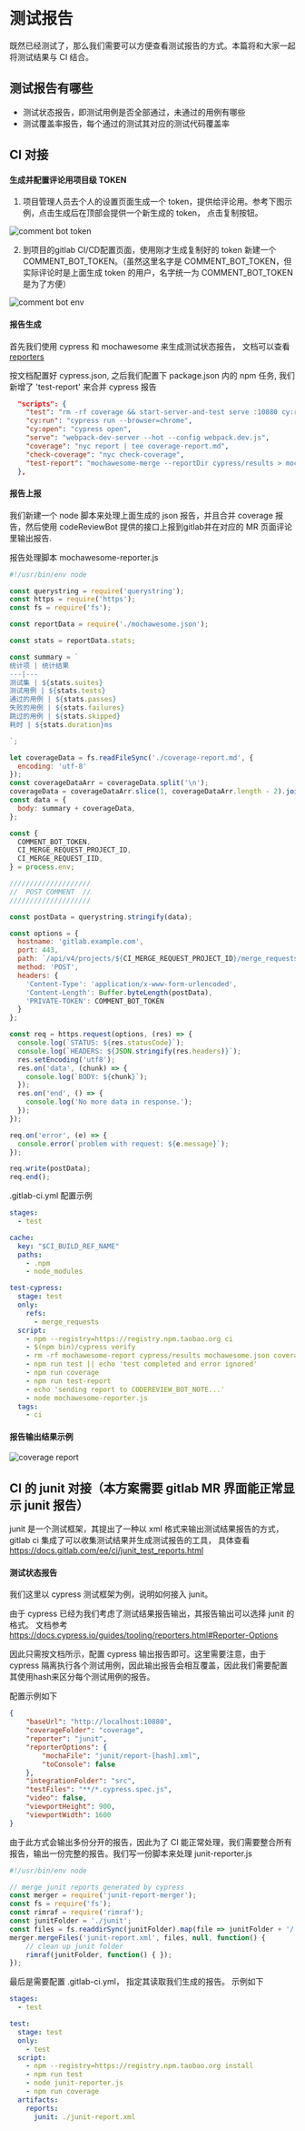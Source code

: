 # 测试报告

既然已经测试了，那么我们需要可以方便查看测试报告的方式。本篇将和大家一起将测试结果与 CI 结合。


## 测试报告有哪些

- 测试状态报告，即测试用例是否全部通过，未通过的用例有哪些
- 测试覆盖率报告，每个通过的测试其对应的测试代码覆盖率


## CI 对接

#### 生成并配置评论用项目级 TOKEN
1. 项目管理人员去个人的设置页面生成一个 token，提供给评论用。参考下图示例，点击生成后在顶部会提供一个新生成的 token， 点击复制按钮。

![comment bot token](./imgs/comment-token.png)



2. 到项目的gitlab CI/CD配置页面，使用刚才生成复制好的 token 新建一个 COMMENT_BOT_TOKEN。（虽然这里名字是 COMMENT_BOT_TOKEN，但实际评论时是上面生成 token 的用户，名字统一为 COMMENT_BOT_TOKEN 是为了方便）

![comment bot env](./imgs/comment-bot-env.png)



#### 报告生成

首先我们使用 cypress 和 mochawesome 来生成测试状态报告， 文档可以查看 [reporters](https://docs.cypress.io/guides/tooling/reporters.html#Spec-to-STDOUT-produce-a-combined-Mochawesome-JSON-file)

按文档配置好 cypress.json, 之后我们配置下 package.json 内的 npm 任务, 我们新增了 'test-report' 来合并 cypress 报告

```json
  "scripts": {
    "test": "rm -rf coverage && start-server-and-test serve :10880 cy:run",
    "cy:run": "cypress run --browser=chrome",
    "cy:open": "cypress open",
    "serve": "webpack-dev-server --hot --config webpack.dev.js",
    "coverage": "nyc report | tee coverage-report.md",
    "check-coverage": "nyc check-coverage",
    "test-report": "mochawesome-merge --reportDir cypress/results > mochawesome.json"
  },
```

#### 报告上报

我们新建一个 node 脚本来处理上面生成的 json 报告，并且合并 coverage 报告，然后使用 codeReviewBot 提供的接口上报到gitlab并在对应的 MR 页面评论里输出报告.

报告处理脚本 mochawesome-reporter.js

```javascript
#!/usr/bin/env node

const querystring = require('querystring');
const https = require('https');
const fs = require('fs');

const reportData = require('./mochawesome.json');

const stats = reportData.stats;

const summary = `
统计项 | 统计结果
---|---
测试集 | ${stats.suites}
测试用例 | ${stats.tests}
通过的用例 | ${stats.passes}
失败的用例 | ${stats.failures}
跳过的用例 | ${stats.skipped}
耗时 | ${stats.duration}ms

`;

let coverageData = fs.readFileSync('./coverage-report.md', {
  encoding: 'utf-8'
});
const coverageDataArr = coverageData.split('\n');
coverageData = coverageDataArr.slice(1, coverageDataArr.length - 2).join('\n').replace(/ /g, '');
const data = {
  body: summary + coverageData,
};

const {
  COMMENT_BOT_TOKEN,
  CI_MERGE_REQUEST_PROJECT_ID,
  CI_MERGE_REQUEST_IID,
} = process.env;

////////////////////
//  POST COMMENT  //
////////////////////

const postData = querystring.stringify(data);

const options = {
  hostname: 'gitlab.example.com',
  port: 443,
  path: `/api/v4/projects/${CI_MERGE_REQUEST_PROJECT_ID}/merge_requests/${CI_MERGE_REQUEST_IID}/discussions`,
  method: 'POST',
  headers: {
    'Content-Type': 'application/x-www-form-urlencoded',
    'Content-Length': Buffer.byteLength(postData),
    'PRIVATE-TOKEN': COMMENT_BOT_TOKEN
  }
};

const req = https.request(options, (res) => {
  console.log(`STATUS: ${res.statusCode}`);
  console.log(`HEADERS: ${JSON.stringify(res.headers)}`);
  res.setEncoding('utf8');
  res.on('data', (chunk) => {
    console.log(`BODY: ${chunk}`);
  });
  res.on('end', () => {
    console.log('No more data in response.');
  });
});

req.on('error', (e) => {
  console.error(`problem with request: ${e.message}`);
});

req.write(postData);
req.end();
```

.gitlab-ci.yml 配置示例


```yaml
stages:
  - test

cache:
  key: "$CI_BUILD_REF_NAME"
  paths:
    - .npm
    - node_modules

test-cypress:
  stage: test
  only:
    refs:
      - merge_requests
  script:
    - npm --registry=https://registry.npm.taobao.org ci
    - $(npm bin)/cypress verify
    - rm -rf mochawesome-report cypress/results mochawesome.json coverage-report.md
    - npm run test || echo 'test completed and error ignored'
    - npm run coverage
    - npm run test-report
    - echo 'sending report to CODEREVIEW_BOT_NOTE...'
    - node mochawesome-reporter.js
  tags:
    - ci
```

#### 报告输出结果示例

![coverage report](./imgs/coverage-report.png)


## CI 的 junit 对接（本方案需要 gitlab MR 界面能正常显示 junit 报告）
junit 是一个测试框架，其提出了一种以 xml 格式来输出测试结果报告的方式， gitlab ci 集成了可以收集测试结果并生成测试报告的工具， 具体查看 https://docs.gitlab.com/ee/ci/junit_test_reports.html


#### 测试状态报告
我们这里以 cypress 测试框架为例，说明如何接入 junit。

由于 cypress 已经为我们考虑了测试结果报告输出，其报告输出可以选择 junit 的格式。 文档参考 https://docs.cypress.io/guides/tooling/reporters.html#Reporter-Options

因此只需按文档所示，配置 cypress 输出报告即可。这里需要注意，由于 cypress 隔离执行各个测试用例，因此输出报告会相互覆盖，因此我们需要配置其使用hash来区分每个测试用例的报告。



配置示例如下

```json
{
    "baseUrl": "http://localhost:10880",
    "coverageFolder": "coverage",
    "reporter": "junit",
    "reporterOptions": {
        "mochaFile": "junit/report-[hash].xml",
        "toConsole": false
    },
    "integrationFolder": "src",
    "testFiles": "**/*.cypress.spec.js",
    "video": false,
    "viewportHeight": 900,
    "viewportWidth": 1600
} 
```


由于此方式会输出多份分开的报告，因此为了 CI 能正常处理，我们需要整合所有报告，输出一份完整的报告。我们写一份脚本来处理 junit-reporter.js

```javascript
#!/usr/bin/env node

// merge junit reports generated by cypress
const merger = require('junit-report-merger');
const fs = require('fs');
const rimraf = require('rimraf');
const junitFolder = './junit';
const files = fs.readdirSync(junitFolder).map(file => junitFolder + '/' + file);
merger.mergeFiles('junit-report.xml', files, null, function() {
    // clean up junit folder
    rimraf(junitFolder, function() { });
});
 ```
 


最后是需要配置 .gitlab-ci.yml， 指定其读取我们生成的报告。 示例如下

```yaml
stages:
  - test

test:
  stage: test
  only:
    - test
  script:
    - npm --registry=https://registry.npm.taobao.org install
    - npm run test
    - node junit-reporter.js
    - npm run coverage
  artifacts:
    reports:
      junit: ./junit-report.xml
```
